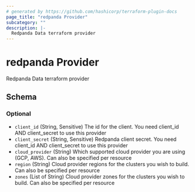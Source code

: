 ```yaml
---
# generated by https://github.com/hashicorp/terraform-plugin-docs
page_title: "redpanda Provider"
subcategory: ""
description: |-
  Redpanda Data terraform provider
---
```


# redpanda Provider

Redpanda Data terraform provider



<!-- schema generated by tfplugindocs -->
## Schema

### Optional

- `client_id` (String, Sensitive) The id for the client. You need client_id AND client_secret to use this provider
- `client_secret` (String, Sensitive) Redpanda client secret. You need client_id AND client_secret to use this provider
- `cloud_provider` (String) Which supported cloud provider you are using (GCP, AWS). Can also be specified per resource
- `region` (String) Cloud provider regions for the clusters you wish to build. Can also be specified per resource
- `zones` (List of String) Cloud provider zones for the clusters you wish to build. Can also be specified per resource
